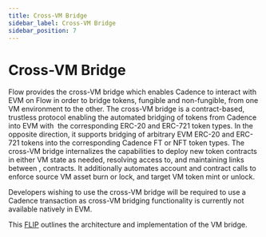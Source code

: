 ```yaml
---
title: Cross-VM Bridge
sidebar_label: Cross-VM Bridge
sidebar_position: 7
---
```


# Cross-VM Bridge

Flow provides the cross-VM bridge which enables Cadence to interact with EVM on Flow in order to bridge tokens, fungible and non-fungible, from one VM environment to the other. The cross-VM bridge is a contract-based, trustless protocol enabling the automated bridging of tokens from Cadence into EVM with  the corresponding ERC-20 and ERC-721 token types. In the opposite direction, it supports bridging of arbitrary EVM ERC-20 and ERC-721 tokens into the corresponding Cadence FT or NFT token types. The cross-VM bridge internalizes the capabilities to deploy new token contracts in either VM state as needed, resolving access to, and maintaining links between , contracts. It additionally automates account and contract calls to enforce source VM asset burn or lock, and target VM token mint or unlock.

Developers wishing to use the cross-VM bridge will be required to use a Cadence transaction as cross-VM bridging functionality is currently not available natively in EVM.

This [FLIP](https://github.com/onflow/flips/pull/233) outlines the architecture and implementation of the VM bridge.
